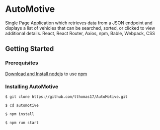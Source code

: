 # AutoMotive

Single Page Application which retrieves data from a JSON endpoint and displays a list of vehicles that can be searched, sorted, or clicked to view additional details. React, React Router, Axios, npm, Bable, Webpack, CSS

## Getting Started

### Prerequisites

[Download and Install nodejs](https://nodejs.org/en/) to use [npm](https://www.npmjs.com/get-npm)


### Installing AutoMotive


``` $ git clone https://github.com/tthomas17/AutoMotive.git ```

``` $ cd automotive ```


``` $ npm install ```


``` $ npm run start ```
